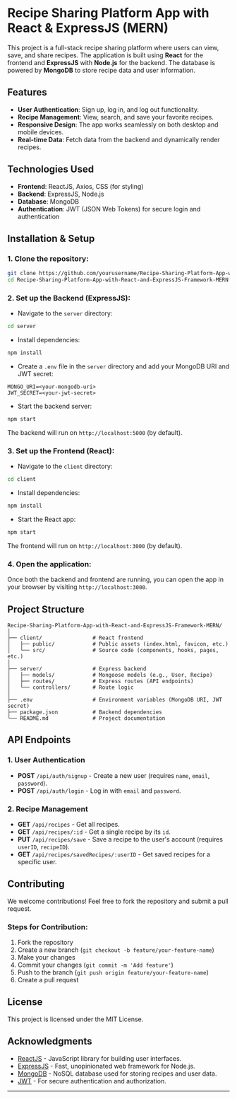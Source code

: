 

# Recipe Sharing Platform App with React & ExpressJS (MERN)

This project is a full-stack recipe sharing platform where users can view, save, and share recipes. The application is built using **React** for the frontend and **ExpressJS** with **Node.js** for the backend. The database is powered by **MongoDB** to store recipe data and user information.

## Features

- **User Authentication**: Sign up, log in, and log out functionality.
- **Recipe Management**: View, search, and save your favorite recipes.
- **Responsive Design**: The app works seamlessly on both desktop and mobile devices.
- **Real-time Data**: Fetch data from the backend and dynamically render recipes.

## Technologies Used

- **Frontend**: ReactJS, Axios, CSS (for styling)
- **Backend**: ExpressJS, Node.js
- **Database**: MongoDB
- **Authentication**: JWT (JSON Web Tokens) for secure login and authentication

## Installation & Setup

### 1. Clone the repository:

```bash
git clone https://github.com/yourusername/Recipe-Sharing-Platform-App-with-React-and-ExpressJS-Framework-MERN.git
cd Recipe-Sharing-Platform-App-with-React-and-ExpressJS-Framework-MERN
```

### 2. Set up the Backend (ExpressJS):

- Navigate to the `server` directory:

```bash
cd server
```

- Install dependencies:

```bash
npm install
```

- Create a `.env` file in the `server` directory and add your MongoDB URI and JWT secret:

```plaintext
MONGO_URI=<your-mongodb-uri>
JWT_SECRET=<your-jwt-secret>
```

- Start the backend server:

```bash
npm start
```

The backend will run on `http://localhost:5000` (by default).

### 3. Set up the Frontend (React):

- Navigate to the `client` directory:

```bash
cd client
```

- Install dependencies:

```bash
npm install
```

- Start the React app:

```bash
npm start
```

The frontend will run on `http://localhost:3000` (by default).

### 4. Open the application:

Once both the backend and frontend are running, you can open the app in your browser by visiting `http://localhost:3000`.

## Project Structure

```
Recipe-Sharing-Platform-App-with-React-and-ExpressJS-Framework-MERN/
│
├── client/                # React frontend
│   ├── public/            # Public assets (index.html, favicon, etc.)
│   └── src/               # Source code (components, hooks, pages, etc.)
│
├── server/                # Express backend
│   ├── models/            # Mongoose models (e.g., User, Recipe)
│   ├── routes/            # Express routes (API endpoints)
│   └── controllers/       # Route logic
│
├── .env                   # Environment variables (MongoDB URI, JWT secret)
├── package.json           # Backend dependencies
└── README.md              # Project documentation
```

## API Endpoints

### 1. **User Authentication**
- **POST** `/api/auth/signup` - Create a new user (requires `name`, `email`, `password`).
- **POST** `/api/auth/login` - Log in with `email` and `password`.

### 2. **Recipe Management**
- **GET** `/api/recipes` - Get all recipes.
- **GET** `/api/recipes/:id` - Get a single recipe by its `id`.
- **PUT** `/api/recipes/save` - Save a recipe to the user's account (requires `userID`, `recipeID`).
- **GET** `/api/recipes/savedRecipes/:userID` - Get saved recipes for a specific user.

## Contributing

We welcome contributions! Feel free to fork the repository and submit a pull request.

### Steps for Contribution:

1. Fork the repository
2. Create a new branch (`git checkout -b feature/your-feature-name`)
3. Make your changes
4. Commit your changes (`git commit -m 'Add feature'`)
5. Push to the branch (`git push origin feature/your-feature-name`)
6. Create a pull request

## License

This project is licensed under the MIT License.

## Acknowledgments

- [ReactJS](https://reactjs.org/) - JavaScript library for building user interfaces.
- [ExpressJS](https://expressjs.com/) - Fast, unopinionated web framework for Node.js.
- [MongoDB](https://www.mongodb.com/) - NoSQL database used for storing recipes and user data.
- [JWT](https://jwt.io/) - For secure authentication and authorization.

---
